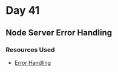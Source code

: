 # Day 41

## Node Server Error Handling

### Resources Used

- [Error Handling](https://nodejs.dev/en/learn/error-handling-in-nodejs/)
